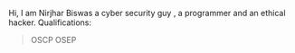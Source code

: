  Hi, I am Nirjhar Biswas a cyber security guy ,  a programmer and an ethical hacker.
Qualifications:
> OSCP
> OSEP
